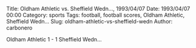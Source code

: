 Title: Oldham Athletic vs. Sheffield Wedn…, 1993/04/07
Date: 1993/04/07 00:00
Category: sports
Tags: football, football scores, Oldham Athletic, Sheffield Wedn…
Slug: oldham-athletic-vs-sheffield-wedn
Author: carbonero


Oldham Athletic 1 - 1 Sheffield Wedn…
